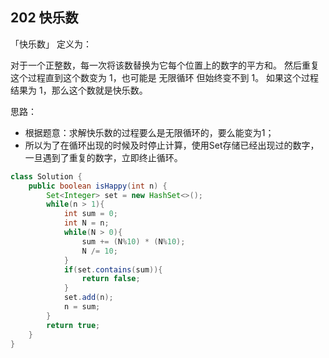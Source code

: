 ## 202 快乐数

「快乐数」 定义为：

对于一个正整数，每一次将该数替换为它每个位置上的数字的平方和。
然后重复这个过程直到这个数变为 1，也可能是 无限循环 但始终变不到 1。
如果这个过程 结果为 1，那么这个数就是快乐数。

思路：

- 根据题意：求解快乐数的过程要么是无限循环的，要么能变为1；
- 所以为了在循环出现的时候及时停止计算，使用Set存储已经出现过的数字，一旦遇到了重复的数字，立即终止循环。

```java
class Solution {
    public boolean isHappy(int n) {
        Set<Integer> set = new HashSet<>();
        while(n > 1){
            int sum = 0;
            int N = n;
            while(N > 0){
                sum += (N%10) * (N%10);
                N /= 10;
            }
            if(set.contains(sum)){
                return false;
            }
            set.add(n);
            n = sum;
        }
        return true;
    }
}
```


